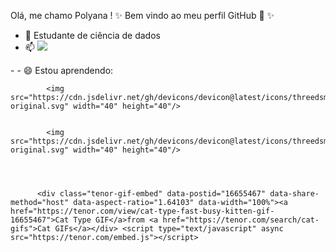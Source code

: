 Olá, me chamo Polyana !                           ✨
Bem vindo ao meu perfil GitHub 👋
✨                      


- 🌱 Estudante de ciência de dados
- 📫 <a href="https://www.linkedin.com/in/polyana-tomaz" target="_blank"><img loading="lazy" src="https://img.shields.io/badge/-LinkedIn-%230077B5?style=for-the-badge&logo=linkedin&logoColor=white" target="_blank"></a>   
</div>
- 
- 😄 Estou aprendendo: 

            <img src="https://cdn.jsdelivr.net/gh/devicons/devicon@latest/icons/threedsmax/threedsmax-original.svg" width="40" height="40"/>
    

            <img src="https://cdn.jsdelivr.net/gh/devicons/devicon@latest/icons/threedsmax/threedsmax-original.svg" width="40" height="40"/>




          <div class="tenor-gif-embed" data-postid="16655467" data-share-method="host" data-aspect-ratio="1.64103" data-width="100%"><a href="https://tenor.com/view/cat-type-fast-busy-kitten-gif-16655467">Cat Type GIF</a>from <a href="https://tenor.com/search/cat-gifs">Cat GIFs</a></div> <script type="text/javascript" async src="https://tenor.com/embed.js"></script>
